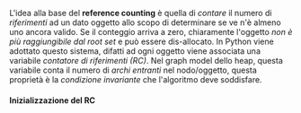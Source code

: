 L'idea alla base del **reference counting** è quella di *contare* il numero di *riferimenti* ad un dato oggetto allo scopo di determinare se ve n'è almeno uno ancora valido.
Se il conteggio arriva a zero, chiaramente l'oggetto *non è più raggiungibile dal root set* e può essere dis-allocato.
In Python viene adottato questo sistema, difatti ad ogni oggetto viene associata una variabile *contatore di riferimenti (RC)*.
Nel graph model dello heap, questa variabile conta il numero di *archi entranti* nel nodo/oggetto, questa proprietà è la *condizione invariante* che l'algoritmo deve soddisfare.

#### Inizializzazione del RC
